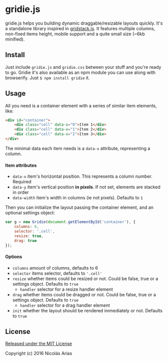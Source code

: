 # gridie.js

gridie.js helps you building dynamic draggable/resizable layouts quickly. It's a standalone library inspired in [gridstack.js](https://github.com/troolee/gridstack.js).
It features multiple columns, non-fixed items height, mobile support and a quite small size (~6kb minified).

## Install

Just include `gridie.js` and `gridie.css` between your stuff and you're ready to go.
Gridie it's also available as an npm module you can use along with browserify. Just `$ npm install gridie` it.

## Usage

All you need is a container element with a series of similar item elements, like:

```html
<div id="container">
    <div class="cell" data-x="0">Item 1</div>
    <div class="cell" data-x="1">Item 2</div>
    <div class="cell" data-x="2">Item 3</div>
</div>
```

The minimal data each item needs is a `data-x` attribute, representing a column.

#### Item attributes

* `data-x` item's horizontal position. This represents a column number. Required
* `data-y` item's vertical position **in pixels**. If not set, elements are stacked in order
* `data-width` item's width in columns (ie not pixels). Defaults to `1`

Then you can initialize the layout passing the container element, and an optional settings object:

```js
var g = new Gridie(document.getElementById('container'), {
    columns: 6,
    selector: '.cell',
    resize: true,
    drag: true
});
```

#### Options

* `columns` amount of columns, defaults to 6
* `selector` items selector, defaults to `'.cell'`
* `resize` whether items could be resized or not. Could be false, true or a settings object. Defaults to `true`
    * `handler` selector for a resize handler element
* `drag` whether items could be dragged or not. Could be false, true or a settings object. Defaults to `true`
    * `handler` selector for a drag handler element
* `init` whether the layout should be rendered immediately or not. Defaults to `true`

## License

[Released under the MIT License](LICENSE)

Copyright (c) 2016 Nicolás Arias
